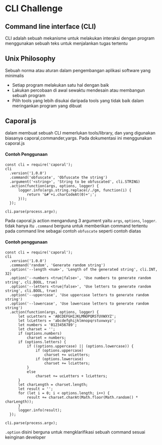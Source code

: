 # CLI Challenge
## Command line interface (CLI)
CLI adalah sebuah mekanisme untuk melakukan interaksi dengan program menggunakan sebuah teks untuk menjalankan tugas tertentu
## Unix Philosophy
Sebuah norma atau aturan dalam pengembangan aplikasi software yang minimalis
- Setiap program melakukan satu hal dengan baik
- Lakukan percobaan di awal sewaktu mendesain atau membangun sebuah program
- Pilih tools yang lebih disukai daripada tools yang tidak baik dalam meringankan program yang dibuat
## Caporal js
dalam membuat sebuah CLI memerlukan tools/library, dan yang digunakan biasanya caporal,commander,yargs. Pada dokumentasi ini menggunakan caporal.js
#### Contoh Penggunaan
```
const cli = require('caporal');
cli
  .version('1.0.0')
  .command('obfuscate', 'Obfuscate the string')
  .argument('<string>', 'String to be obfuscated', cli.STRING)
  .action(function(args, options, logger) {
	  logger.info(args.string.replace(/./gm, function(i) {
		  return '&#'+i.charCodeAt(0)+';';
	  }));
  });
 
cli.parse(process.argv);
```
Pada caporal.js action mengandung 3 argument yaitu `args`, `options`, `logger`. tidak hanya itu `.command` berguna untuk memberikan command tertentu pada command line sebagai contoh `obfuscate` seperti contoh diatas
#### Contoh penggunaan
```
const cli = require('caporal');
cli
  .version('1.0.0')
  .command('random', 'Generate random string')
  .option('--length <num>', 'Length of the generated string', cli.INT, 32)
  .option('--numbers <true|false>', 'Use numbers to generate random string', cli.BOOL, true)
  .option('--letters <true|false>', 'Use letters to generate random string', cli.BOOL, true)
  .option('--uppercase', 'Use uppercase letters to generate random string')
  .option('--lowercase', 'Use lowercase letters to generate random string')
  .action(function(args, options, logger) {
	  let ucLetters = 'ABCDEFGHIJKLMNOPQRSTUVWXYZ';
	  let lcLetters = 'abcdefghijklmnopqrstuvwxyz';
	  let numbers = '0123456789';
	  let charset = '';
	  if (options.numbers)
		  charset = numbers;
	  if (options.letters) {
		  if ((options.uppercase) || (options.lowercase)) {
			  if (options.uppercase)
				  charset += ucLetters;
			  if (options.lowercase)
				  charset += lcLetters;
		  }
		  else
			  charset += ucLetters + lcLetters;
	  }
	  let charLength = charset.length;
	  let result = '';
	  for (let i = 0; i < options.length; i++) {
		  result += charset.charAt(Math.floor(Math.random() * charLength));
	  }
	  logger.info(result);
  });
 
cli.parse(process.argv);
```
`.option` disini berguna untuk mengklarifikasi sebuah command sesuai keinginan developer


